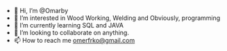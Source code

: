 - 👋 Hi, I’m @Omarby
- 👀 I’m interested in Wood Working, Welding and Obviously, programming
- 🌱 I’m currently learning SQL and JAVA
- 💞️ I’m looking to collaborate on anything.
- 📫 How to reach me omerfrko@gmail.com

<!---
Omarby/Omarby is a ✨ special ✨ repository because its `README.md` (this file) appears on your GitHub profile.
You can click the Preview link to take a look at your changes.
--->
